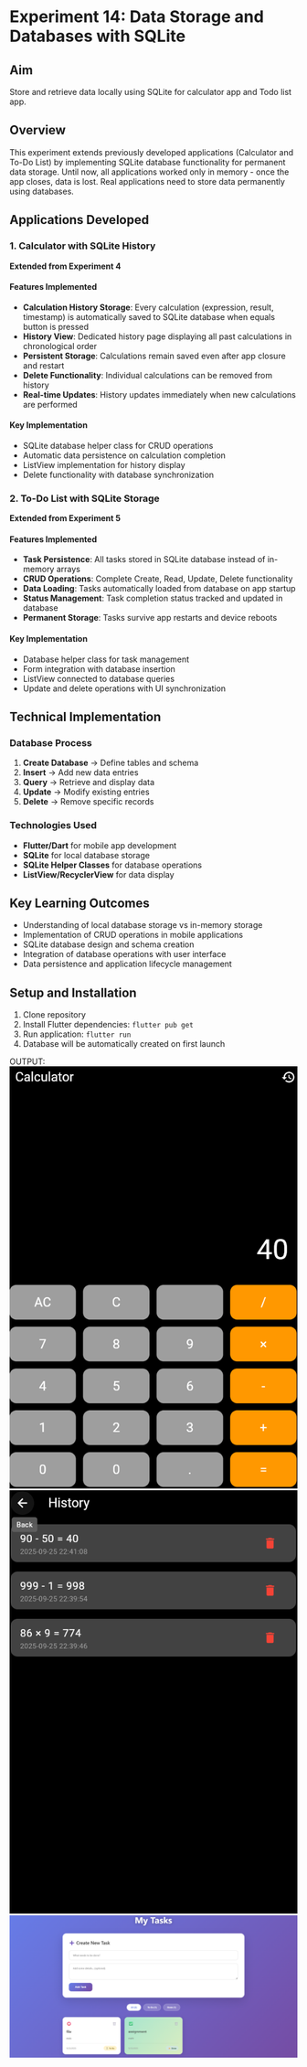 # Experiment 14: Data Storage and Databases with SQLite

## Aim
Store and retrieve data locally using SQLite for calculator app and Todo list app.

## Overview
This experiment extends previously developed applications (Calculator and To-Do List) by implementing SQLite database functionality for permanent data storage. Until now, all applications worked only in memory - once the app closes, data is lost. Real applications need to store data permanently using databases.

## Applications Developed

### 1. Calculator with SQLite History
**Extended from Experiment 4**

#### Features Implemented
- **Calculation History Storage**: Every calculation (expression, result, timestamp) is automatically saved to SQLite database when equals button is pressed
- **History View**: Dedicated history page displaying all past calculations in chronological order
- **Persistent Storage**: Calculations remain saved even after app closure and restart
- **Delete Functionality**: Individual calculations can be removed from history
- **Real-time Updates**: History updates immediately when new calculations are performed


#### Key Implementation
- SQLite database helper class for CRUD operations
- Automatic data persistence on calculation completion
- ListView implementation for history display
- Delete functionality with database synchronization

### 2. To-Do List with SQLite Storage
**Extended from Experiment 5**

#### Features Implemented
- **Task Persistence**: All tasks stored in SQLite database instead of in-memory arrays
- **CRUD Operations**: Complete Create, Read, Update, Delete functionality
- **Data Loading**: Tasks automatically loaded from database on app startup
- **Status Management**: Task completion status tracked and updated in database
- **Permanent Storage**: Tasks survive app restarts and device reboots


#### Key Implementation
- Database helper class for task management
- Form integration with database insertion
- ListView connected to database queries
- Update and delete operations with UI synchronization

## Technical Implementation

### Database Process
1. **Create Database** → Define tables and schema
2. **Insert** → Add new data entries
3. **Query** → Retrieve and display data
4. **Update** → Modify existing entries
5. **Delete** → Remove specific records

### Technologies Used
- **Flutter/Dart** for mobile app development
- **SQLite** for local database storage
- **SQLite Helper Classes** for database operations
- **ListView/RecyclerView** for data display

## Key Learning Outcomes
- Understanding of local database storage vs in-memory storage
- Implementation of CRUD operations in mobile applications
- SQLite database design and schema creation
- Integration of database operations with user interface
- Data persistence and application lifecycle management

## Setup and Installation
1. Clone repository
2. Install Flutter dependencies: `flutter pub get`
3. Run application: `flutter run`
4. Database will be automatically created on first launch


OUTPUT:
![output](14.png)
![output](14a.png)
![output](14b.png)





